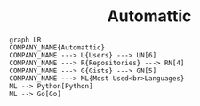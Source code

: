 <h1 align="center">Automattic</h1>

```mermaid
graph LR
COMPANY_NAME{Automattic}
COMPANY_NAME ---> U{Users} ---> UN[6]
COMPANY_NAME ---> R{Repositories} ---> RN[4]
COMPANY_NAME ---> G{Gists} ---> GN[5]
COMPANY_NAME ---> ML{Most Used<br>Languages}
ML --> Python[Python]
ML --> Go[Go]
```
